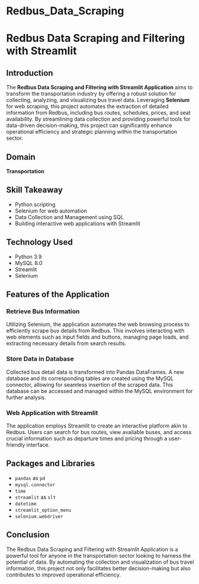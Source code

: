 # Redbus_Data_Scraping

# Redbus Data Scraping and Filtering with Streamlit

## Introduction
The **Redbus Data Scraping and Filtering with Streamlit Application** aims to transform the transportation industry by offering a robust solution for collecting, analyzing, and visualizing bus travel data. Leveraging **Selenium** for web scraping, this project automates the extraction of detailed information from Redbus, including bus routes, schedules, prices, and seat availability. By streamlining data collection and providing powerful tools for data-driven decision-making, this project can significantly enhance operational efficiency and strategic planning within the transportation sector.

## Domain
**Transportation**

## Skill Takeaway
- Python scripting
- Selenium for web automation
- Data Collection and Management using SQL
- Building interactive web applications with Streamlit

## Technology Used
- Python 3.9
- MySQL 8.0
- Streamlit
- Selenium

## Features of the Application

### Retrieve Bus Information
Utilizing Selenium, the application automates the web browsing process to efficiently scrape bus details from Redbus. This involves interacting with web elements such as input fields and buttons, managing page loads, and extracting necessary details from search results.

### Store Data in Database
Collected bus detail data is transformed into Pandas DataFrames. A new database and its corresponding tables are created using the MySQL connector, allowing for seamless insertion of the scraped data. This database can be accessed and managed within the MySQL environment for further analysis.

### Web Application with Streamlit
The application employs Streamlit to create an interactive platform akin to Redbus. Users can search for bus routes, view available buses, and access crucial information such as departure times and pricing through a user-friendly interface.

## Packages and Libraries
- `pandas` as `pd`
- `mysql.connector`
- `time`
- `streamlit` as `slt`
- `datetime`
- `streamlit_option_menu`
- `selenium.webdriver`

## Conclusion
The Redbus Data Scraping and Filtering with Streamlit Application is a powerful tool for anyone in the transportation sector looking to harness the potential of data. By automating the collection and visualization of bus travel information, this project not only facilitates better decision-making but also contributes to improved operational efficiency.
